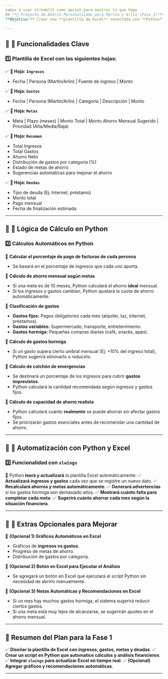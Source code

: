 ```yaml
---
vamos a usar streamlit como opcion para mostrar lo que hago 
## **📌 Proyecto de Ahorro Personalizado para Martín y Arlin (Fase 1)**vie
**Objetivo:** Crear una **plantilla de Excel** conectada con **Python**, que permita gestionar ingresos, gastos, metas de ahorro y hacer cálculos automáticos para mejorar la planificación financiera de dos personas.

---
```


## 🔹 **🔹 Funcionalidades Clave**
### **1️⃣ Plantilla de Excel con las siguientes hojas:**
✅ **📄 Hoja: `Ingresos`**
- Fecha | Persona (Martín/Arlin) | Fuente de ingreso | Monto

✅ **📄 Hoja: `Gastos`**
- Fecha | Persona (Martín/Arlin) | Categoría | Descripción | Monto

✅ **📄 Hoja: `Metas`**
- Meta | Plazo (meses) | Monto Total | Monto Ahorro Mensual Sugerido | Prioridad (Alta/Media/Baja)

✅ **📄 Hoja: `Resumen`**
- Total Ingresos
- Total Gastos
- Ahorro Neto
- Distribución de gastos por categoría (%)
- Estado de metas de ahorro
- Sugerencias automáticas para mejorar el ahorro

✅ **📄 Hoja: `Deudas`**
- Tipo de deuda (Ej: Internet, préstamo)
- Monto total
- Pago mensual
- Fecha de finalización estimada

---

## 🔹 **🔹 Lógica de Cálculo en Python**
### **2️⃣ Cálculos Automáticos en Python**
🔹 **Calcular el porcentaje de pago de facturas de cada persona**
   - Se basará en el porcentaje de ingresos que cada uno aporta.

🔹 **Cálculo de ahorro mensual según metas**
   - Si una meta es de 10 meses, Python calculará el ahorro **ideal** mensual.
   - Si los ingresos y gastos cambian, Python ajustará la cuota de ahorro automáticamente.

🔹 **Clasificación de gastos**
   - **Gastos fijos:** Pagos obligatorios cada mes (alquiler, luz, internet, préstamos).
   - **Gastos variables:** Supermercado, transporte, entretenimiento.
   - **Gastos hormiga:** Pequeñas compras diarias (café, snacks, apps).

🔹 **Cálculo de gastos hormiga**
   - Si un gasto supera cierto umbral mensual (Ej: +10% del ingreso total), Python sugerirá eliminarlo o reducirlo.

🔹 **Cálculo de colchón de emergencias**
   - Se destinará un porcentaje de los ingresos para cubrir **gastos imprevistos**.
   - Python calculará la cantidad recomendada según ingresos y gastos fijos.

🔹 **Cálculo de capacidad de ahorro realista**
   - Python calculará cuánto **realmente** se puede ahorrar sin afectar gastos fijos.
   - Se priorizarán gastos esenciales antes de recomendar una cantidad de ahorro.

---

## 🔹 **🔹 Automatización con Python y Excel**
### **3️⃣ Funcionalidad con `xlwings`**
📌 Python **leerá y actualizará** la plantilla Excel automáticamente:
✅ **Actualizará ingresos y gastos** cada vez que se registre un nuevo dato.
✅ **Recalculará ahorros y metas automáticamente**.
✅ **Generará advertencias** si los gastos hormiga son demasiado altos.
✅ **Mostrará cuánto falta para completar cada meta**.
✅ **Sugerirá cuánto ahorrar cada mes según la situación financiera**.

---

## 🔹 **🔹 Extras Opcionales para Mejorar**
📌 **(Opcional 1) Gráficos Automáticos en Excel**
   - Gráficos de **ingresos vs gastos**.
   - Progreso de metas de ahorro.
   - Distribución de gastos por categoría.

📌 **(Opcional 2) Botón en Excel para Ejecutar el Análisis**
   - Se agregará un botón en Excel que ejecutará el script Python sin necesidad de abrirlo manualmente.

📌 **(Opcional 3) Notas Automáticas y Recomendaciones en Excel**
   - Si un mes hay muchos gastos hormiga, el sistema sugerirá reducir ciertos gastos.
   - Si una meta está muy lejos de alcanzarse, se sugerirán ajustes en el ahorro mensual.

---

## 🎯 **Resumen del Plan para la Fase 1**
✅ **Diseñar la plantilla de Excel con ingresos, gastos, metas y deudas**.
✅ **Crear un script en Python que automatice cálculos y análisis financieros**.
✅ **Integrar `xlwings` para actualizar Excel en tiempo real**.
✅ **(Opcional) Agregar gráficos y recomendaciones automáticas**.

---
